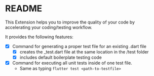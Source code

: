 # README

This Extension helps you to improve the quality of your code by
accelerating your coding/testing workflow.

It provides the following features:
- [x] Command for generating a proper test file for an existing .dart file 
    - [x] creates the _test.dart file at the same location in the /test folder
    - [x] includes default boilerplate testing code

- [x] Command for executing all unit tests inside of one test file.
    * Same as typing `flutter test <path-to-testfile>`
